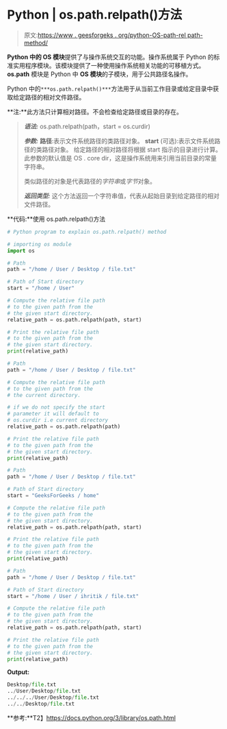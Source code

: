 # Python | os.path.relpath()方法

> 原文:[https://www . geesforgeks . org/python-OS-path-rel path-method/](https://www.geeksforgeeks.org/python-os-path-relpath-method/)

**Python 中的 OS 模块**提供了与操作系统交互的功能。操作系统属于 Python 的标准实用程序模块。该模块提供了一种使用操作系统相关功能的可移植方式。 **os.path** 模块是 Python 中 **OS 模块**的子模块，用于公共路径名操作。

Python 中的`***os.path.relpath()***`方法用于从当前工作目录或给定目录中获取给定路径的相对文件路径。

**注:**此方法只计算相对路径。不会检查给定路径或目录的存在。

> ***语法:*** os.path.relpath(path，start = os.curdir)
> 
> ***参数:***
> **路径**:表示文件系统路径的类路径对象。
> **start** (可选):表示文件系统路径的类路径对象。
> 给定路径的相对路径将根据 start 指示的目录进行计算。此参数的默认值是 OS . core dir，这是操作系统用来引用当前目录的常量字符串。
> 
> 类似路径的对象是代表路径的*字符串*或*字节*对象。
> 
> ***返回类型:*** 这个方法返回一个字符串值，代表从起始目录到给定路径的相对文件路径。

**代码:**使用 os.path.relpath()方法

```py
# Python program to explain os.path.relpath() method 

# importing os module 
import os

# Path
path = "/home / User / Desktop / file.txt"

# Path of Start directory
start = "/home / User"

# Compute the relative file path
# to the given path from the 
# the given start directory.
relative_path = os.path.relpath(path, start)

# Print the relative file path
# to the given path from the 
# the given start directory.
print(relative_path)

# Path
path = "/home / User / Desktop / file.txt"

# Compute the relative file path
# to the given path from the 
# the current directory.

# if we do not specify the start
# parameter it will default to
# os.curdir i.e current directory 
relative_path = os.path.relpath(path)

# Print the relative file path
# to the given path from the 
# the given start directory.
print(relative_path)

# Path
path = "/home / User / Desktop / file.txt"

# Path of Start directory
start = "GeeksForGeeks / home"

# Compute the relative file path
# to the given path from the 
# the given start directory.
relative_path = os.path.relpath(path, start)

# Print the relative file path
# to the given path from the 
# the given start directory.
print(relative_path)

# Path
path = "/home / User / Desktop / file.txt"

# Path of Start directory
start = "/home / User / ihritik / file.txt"

# Compute the relative file path
# to the given path from the 
# the given start directory.
relative_path = os.path.relpath(path, start)

# Print the relative file path
# to the given path from the 
# the given start directory.
print(relative_path)
```

**Output:**

```py
Desktop/file.txt
../User/Desktop/file.txt
../../../User/Desktop/file.txt
../../Desktop/file.txt

```

**参考:**T2】https://docs.python.org/3/library/os.path.html